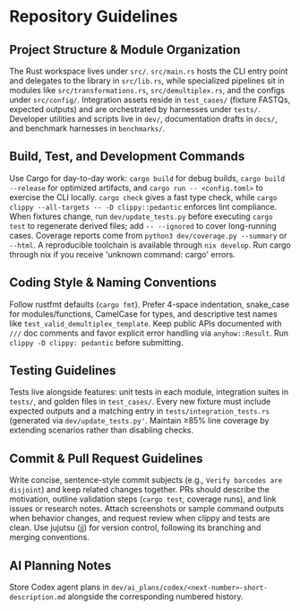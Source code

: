 # Repository Guidelines

## Project Structure & Module Organization

The Rust workspace lives under `src/`. `src/main.rs` hosts the CLI entry point and delegates to the library in `src/lib.rs`, while specialized pipelines sit in modules like `src/transformations.rs`, `src/demultiplex.rs`, and the configs under `src/config/`.  Integration assets reside in `test_cases/` (fixture FASTQs, expected outputs) and are orchestrated by harnesses under `tests/`. Developer utilities and scripts live in `dev/`, documentation drafts in `docs/`, and benchmark harnesses in `benchmarks/`.

## Build, Test, and Development Commands

Use Cargo for day-to-day work: `cargo build` for debug builds, `cargo build --release` for optimized artifacts, and `cargo run -- <config.toml>` to exercise the CLI locally. `cargo check` gives a fast type check, while `cargo clippy --all-targets -- -D clippy::pedantic` enforces lint compliance. When fixtures change, run `dev/update_tests.py` before executing `cargo test` to regenerate derived files; add `-- --ignored` to cover long-running cases. Coverage reports come from `python3 dev/coverage.py --summary` or `--html`. A reproducible toolchain is available through `nix develop`. Run cargo through nix if you receive 'unknown command: cargo' errors.

## Coding Style & Naming Conventions

Follow rustfmt defaults (`cargo fmt`). Prefer 4-space indentation, snake_case for modules/functions, CamelCase for types, and descriptive test names like `test_valid_demultiplex_template`. Keep public APIs documented with `///` doc comments and favor explicit error handling via `anyhow::Result`. Run `clippy -D clippy: pedantic` before submitting.

## Testing Guidelines

Tests live alongside features: unit tests in each module, integration suites in `tests/`, and golden files in `test_cases/`. Every new fixture must include expected outputs and a matching entry in `tests/integration_tests.rs` (generated via `dev/update_tests.py'`. Maintain ≥85% line coverage by extending scenarios rather than disabling checks. 

## Commit & Pull Request Guidelines

Write concise, sentence-style commit subjects (e.g., `Verify barcodes are disjoint`) and keep related changes together. PRs should describe the motivation, outline validation steps (`cargo test`, coverage runs), and link issues or research notes. Attach screenshots or sample command outputs when behavior changes, and request review when clippy and tests are clean.
Use jujutsu (jj) for version control, following its branching and merging conventions.

## AI Planning Notes

Store Codex agent plans in `dev/ai_plans/codex/<next-number>-short-description.md` alongside the corresponding numbered history.
